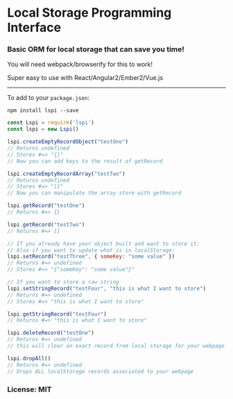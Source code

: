 
# Local Storage Programming Interface

### Basic ORM for local storage that can save you time!

You will need webpack/browserify for this to work!

Super easy to use with React/Angular2/Ember2/Vue.js

***

To add to your `package.json`:

`npm install lspi --save`

```javascript
const Lspi = require('lspi')
const lspi = new Lspi()

lspi.createEmptyRecordObject("testOne")
// Returns undefined
// Stores #=> "{}"
// Now you can add keys to the result of getRecord

lspi.createEmptyRecordArray("testTwo")
// Returns undefined
// Stores #=> "[]"
// Now you can manipulate the array store with getRecord

lspi.getRecord("testOne")
// Returns #=> {}

lspi.getRecord("testTwo")
// Returns #=> []

// If you already have your object built and want to store it:
// Also if you want to update what is in localStorage:
lspi.setRecord("testThree", { someKey: "some value" })
// Returns #=> undefined
// Stores #=> "{"someKey": "some value"}"

// If you want to store a raw string
lspi.setStringRecord("testFour", "this is what I want to store")
// Returns #=> undefined
// Stores #=> "this is what I want to store"

lspi.getStringRecord("testFour")
// Returns #=> "this is what I want to store"

lspi.deleteRecord("testOne")
// Returns #=> undefined
// this will clear an exact record from local storage for your webpage

lspi.dropAll() 
// Returns #=> undefined
// Drops ALL localStorage records associated to your webpage
```

### License: MIT
